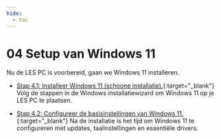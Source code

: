 ```yaml
---
hide:
  - toc
---
```


# 04 Setup van Windows 11
Nu de LES PC is voorbereid, gaan we Windows 11 installeren.

- [Stap 4.1: Installeer Windows 11 (schoone installatie).](../../howtos/installeer-windows11/index.md){:target="_blank"}
Volg de stappen in de Windows installatiewizard om Windows 11 op je LES PC te plaatsen.

- [Stap 4.2: Configureer de basisinstellingen van Windows 11.](../../howtos/configureer-windows11/index.md){:target="_blank"}
Na de installatie is het tijd om Windows 11 te configureren met updates, taalinstellingen en essentiële drivers.